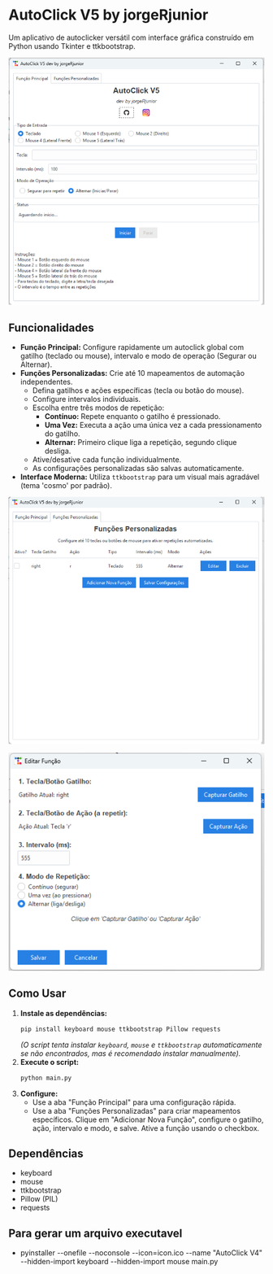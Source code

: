 # AutoClick V5 by jorgeRjunior

Um aplicativo de autoclicker versátil com interface gráfica construído em Python usando Tkinter e ttkbootstrap.

![Tela Principal](Screens/main.png)

## Funcionalidades

*   **Função Principal:** Configure rapidamente um autoclick global com gatilho (teclado ou mouse), intervalo e modo de operação (Segurar ou Alternar).
*   **Funções Personalizadas:** Crie até 10 mapeamentos de automação independentes.
    *   Defina gatilhos e ações específicas (tecla ou botão do mouse).
    *   Configure intervalos individuais.
    *   Escolha entre três modos de repetição:
        *   **Contínuo:** Repete enquanto o gatilho é pressionado.
        *   **Uma Vez:** Executa a ação uma única vez a cada pressionamento do gatilho.
        *   **Alternar:** Primeiro clique liga a repetição, segundo clique desliga.
    *   Ative/desative cada função individualmente.
    *   As configurações personalizadas são salvas automaticamente.
*   **Interface Moderna:** Utiliza `ttkbootstrap` para um visual mais agradável (tema 'cosmo' por padrão).

![Tela de Funções Personalizadas](Screens/functions.png)

![Tela de Adicionar Função](Screens/new_function.png)

## Como Usar

1.  **Instale as dependências:**
    ```bash
    pip install keyboard mouse ttkbootstrap Pillow requests
    ```
    *(O script tenta instalar `keyboard`, `mouse` e `ttkbootstrap` automaticamente se não encontrados, mas é recomendado instalar manualmente).*
2.  **Execute o script:**
    ```bash
    python main.py
    ```
3.  **Configure:**
    *   Use a aba "Função Principal" para uma configuração rápida.
    *   Use a aba "Funções Personalizadas" para criar mapeamentos específicos. Clique em "Adicionar Nova Função", configure o gatilho, ação, intervalo e modo, e salve. Ative a função usando o checkbox.

## Dependências

*   keyboard
*   mouse
*   ttkbootstrap
*   Pillow (PIL)
*   requests

## Para gerar um arquivo executavel
* pyinstaller --onefile --noconsole --icon=icon.ico --name "AutoClick V4" --hidden-import keyboard --hidden-import mouse main.py


